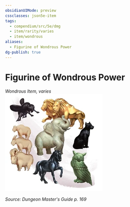 ```yaml
---
obsidianUIMode: preview
cssclasses: json5e-item
tags:
  - compendium/src/5e/dmg
  - item/rarity/varies
  - item/wondrous
aliases:
  - Figurine of Wondrous Power
dg-publish: true
---
```

# Figurine of Wondrous Power
*Wondrous Item, varies*  
![](https://raw.githubusercontent.com/5etools-mirror-2/5etools-img/main/items/DMG/Figurine%20of%20Wondrous%20Power.webp#right)  


*Source: Dungeon Master's Guide p. 169*